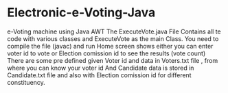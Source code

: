 # Electronic-e-Voting-Java
e-Voting machine using Java AWT
The ExecuteVote.java File Contains all te code with various classes and ExecuteVote as the main Class. 
You need to compile the file (javac) and run
Home screen shows either you can enter voter id to vote or Election comission id to see the results (vote count)
There are some pre defined given Voter id and data in Voters.txt file , from where you can know your voter id
And Candidate data is stored in Candidate.txt file and also with Election comission id for different constituency.
